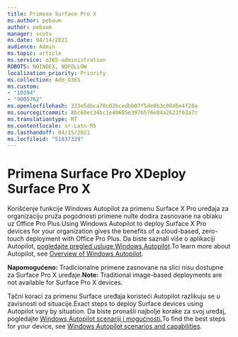 ```yaml
---
title: Primena Surface Pro X
ms.author: pebaum
author: pebaum
manager: scotv
ms.date: 04/14/2021
audience: Admin
ms.topic: article
ms.service: o365-administration
ROBOTS: NOINDEX, NOFOLLOW
localization_priority: Priority
ms.collection: Adm_O365
ms.custom:
- "10394"
- "9005762"
ms.openlocfilehash: 333e5dbca70c02bcedbb07f5de0b3c08d6e4f20a
ms.sourcegitcommit: 8bc60ec34bc1e40685e3976576e04a2623f63a7c
ms.translationtype: MT
ms.contentlocale: sr-Latn-RS
ms.lasthandoff: 04/15/2021
ms.locfileid: "51837339"
---
```

# <a name="deploy-surface-pro-x"></a><span data-ttu-id="a6739-102">Primena Surface Pro X</span><span class="sxs-lookup"><span data-stu-id="a6739-102">Deploy Surface Pro X</span></span>

<span data-ttu-id="a6739-103">Korišćenje funkcije Windows Autopilot za primenu Surface X Pro uređaja za organizaciju pruža pogodnosti primene nulte dodira zasnovane na oblaku uz Office Pro Plus.</span><span class="sxs-lookup"><span data-stu-id="a6739-103">Using Windows Autopilot to deploy Surface X Pro devices for your organization gives the benefits of a cloud-based, zero-touch deployment with Office Pro Plus.</span></span> <span data-ttu-id="a6739-104">Da biste saznali više o aplikaciji Autopilot, [pogledajte pregled usluge Windows Autopilot](https://docs.microsoft.com/mem/autopilot/windows-autopilot).</span><span class="sxs-lookup"><span data-stu-id="a6739-104">To learn more about Autopilot, see [Overview of Windows Autopilot](https://docs.microsoft.com/mem/autopilot/windows-autopilot).</span></span>

<span data-ttu-id="a6739-105">**Napomogućeno:** Tradicionalne primene zasnovane na slici nisu dostupne za Surface Pro X uređaje.</span><span class="sxs-lookup"><span data-stu-id="a6739-105">**Note:** Traditional image-based deployments are not available for Surface Pro X devices.</span></span>

<span data-ttu-id="a6739-106">Tačni koraci za primenu Surface uređaja koristeći Autopilot razlikuju se u zavisnosti od situacije.</span><span class="sxs-lookup"><span data-stu-id="a6739-106">Exact steps to deploy Surface devices using Autopilot vary by situation.</span></span> <span data-ttu-id="a6739-107">Da biste pronašli najbolje korake za svoj uređaj, pogledajte [Windows Autopilot scenariji i mogućnosti.](https://docs.microsoft.com/mem/autopilot/windows-autopilot-scenarios)</span><span class="sxs-lookup"><span data-stu-id="a6739-107">To find the best steps for your device, see [Windows Autopilot scenarios and capabilities](https://docs.microsoft.com/mem/autopilot/windows-autopilot-scenarios).</span></span>

